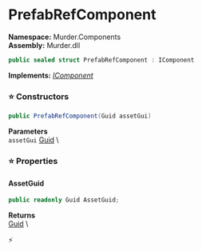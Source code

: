 # PrefabRefComponent

**Namespace:** Murder.Components \
**Assembly:** Murder.dll

```csharp
public sealed struct PrefabRefComponent : IComponent
```

**Implements:** _[IComponent](/Bang/Components/IComponent.html)_

### ⭐ Constructors
```csharp
public PrefabRefComponent(Guid assetGui)
```

**Parameters** \
`assetGui` [Guid](https://learn.microsoft.com/en-us/dotnet/api/System.Guid?view=net-7.0) \

### ⭐ Properties
#### AssetGuid
```csharp
public readonly Guid AssetGuid;
```

**Returns** \
[Guid](https://learn.microsoft.com/en-us/dotnet/api/System.Guid?view=net-7.0) \


⚡